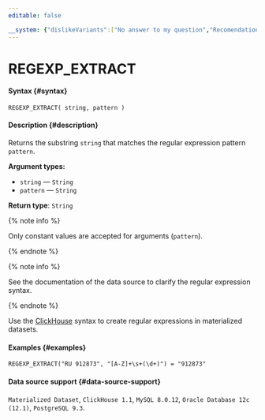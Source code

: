 ```yaml
---
editable: false

__system: {"dislikeVariants":["No answer to my question","Recomendations didn't help","The content doesn't match title","Other"]}
---
```



# REGEXP_EXTRACT



#### Syntax {#syntax}


```
REGEXP_EXTRACT( string, pattern )
```

#### Description {#description}
Returns the substring `string` that matches the regular expression pattern `pattern`.

**Argument types:**
- `string` — `String`
- `pattern` — `String`


**Return type**: `String`

{% note info %}

Only constant values are accepted for arguments (`pattern`).

{% endnote %}

{% note info %}

See the documentation of the data source to clarify the regular expression syntax.

{% endnote %}

Use the [ClickHouse](https://github.com/google/re2/wiki/Syntax) syntax to create regular expressions in materialized datasets.



#### Examples {#examples}

```
REGEXP_EXTRACT("RU 912873", "[A-Z]+\s+(\d+)") = "912873"
```


#### Data source support {#data-source-support}

`Materialized Dataset`, `ClickHouse 1.1`, `MySQL 8.0.12`, `Oracle Database 12c (12.1)`, `PostgreSQL 9.3`.
